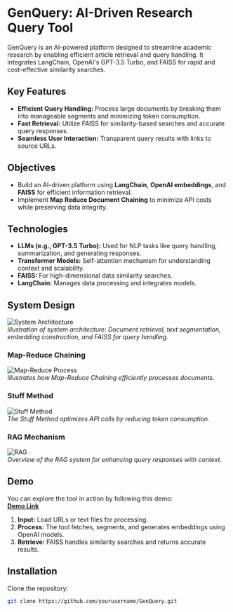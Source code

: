 # GenQuery: AI-Driven Research Query Tool

GenQuery is an AI-powered platform designed to streamline academic research by enabling efficient article retrieval and query handling. It integrates LangChain, OpenAI's GPT-3.5 Turbo, and FAISS for rapid and cost-effective similarity searches.

## Key Features

- **Efficient Query Handling:** Process large documents by breaking them into manageable segments and minimizing token consumption.
- **Fast Retrieval:** Utilize FAISS for similarity-based searches and accurate query responses.
- **Seamless User Interaction:** Transparent query results with links to source URLs.

## Objectives

- Build an AI-driven platform using **LangChain**, **OpenAI embeddings**, and **FAISS** for efficient information retrieval.
- Implement **Map Reduce Document Chaining** to minimize API costs while preserving data integrity.

## Technologies

- **LLMs (e.g., GPT-3.5 Turbo):** Used for NLP tasks like query handling, summarization, and generating responses.
- **Transformer Models:** Self-attention mechanism for understanding context and scalability.
- **FAISS:** For high-dimensional data similarity searches.
- **LangChain:** Manages data processing and integrates models.

## System Design

![System Architecture](https://link_to_your_image.com)  
_Illustration of system architecture: Document retrieval, text segmentation, embedding construction, and FAISS for query handling._

### Map-Reduce Chaining

![Map-Reduce Process](https://link_to_your_image.com)  
_Illustrates how Map-Reduce Chaining efficiently processes documents._

### Stuff Method

![Stuff Method](https://link_to_your_image.com)  
_The Stuff Method optimizes API calls by reducing token consumption._

### RAG Mechanism

![RAG](https://link_to_your_image.com)  
_Overview of the RAG system for enhancing query responses with context._

## Demo

You can explore the tool in action by following this demo:  
**[Demo Link](https://link_to_your_demo.com)**

1. **Input:** Load URLs or text files for processing.
2. **Process:** The tool fetches, segments, and generates embeddings using OpenAI models.
3. **Retrieve:** FAISS handles similarity searches and returns accurate results.

## Installation

Clone the repository:

```bash
git clone https://github.com/yourusername/GenQuery.git
